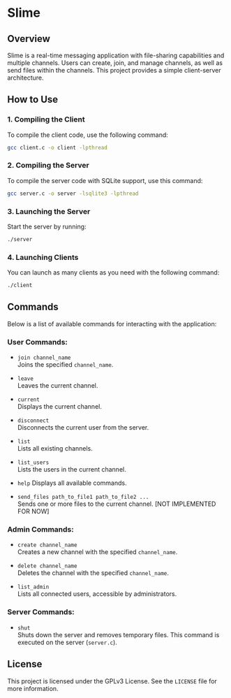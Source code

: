 
# Slime

## Overview

Slime is a real-time messaging application with file-sharing capabilities and multiple channels. Users can create, join, and manage channels, as well as send files within the channels. This project provides a simple client-server architecture.

## How to Use

### 1. Compiling the Client
To compile the client code, use the following command:
```bash
gcc client.c -o client -lpthread
```

### 2. Compiling the Server
To compile the server code with SQLite support, use this command:
```bash
gcc server.c -o server -lsqlite3 -lpthread
```

### 3. Launching the Server
Start the server by running:
```bash
./server
```

### 4. Launching Clients
You can launch as many clients as you need with the following command:
```bash
./client
```

## Commands

Below is a list of available commands for interacting with the application:

### User Commands:

- `join channel_name`  
  Joins the specified `channel_name`.

- `leave`  
  Leaves the current channel.

- `current`  
  Displays the current channel.

- `disconnect`  
  Disconnects the current user from the server.

- `list`  
  Lists all existing channels.

- `list_users`  
  Lists the users in the current channel.

- `help`
  Displays all available commands.

- `send_files path_to_file1 path_to_file2 ...`  
  Sends one or more files to the current channel. [NOT IMPLEMENTED FOR NOW]

### Admin Commands:

- `create channel_name`  
  Creates a new channel with the specified `channel_name`.

- `delete channel_name`  
  Deletes the channel with the specified `channel_name`.

- `list_admin`  
  Lists all connected users, accessible by administrators.

### Server Commands:

- `shut`  
  Shuts down the server and removes temporary files. This command is executed on the server (`server.c`).

## License

This project is licensed under the GPLv3 License. See the `LICENSE` file for more information.